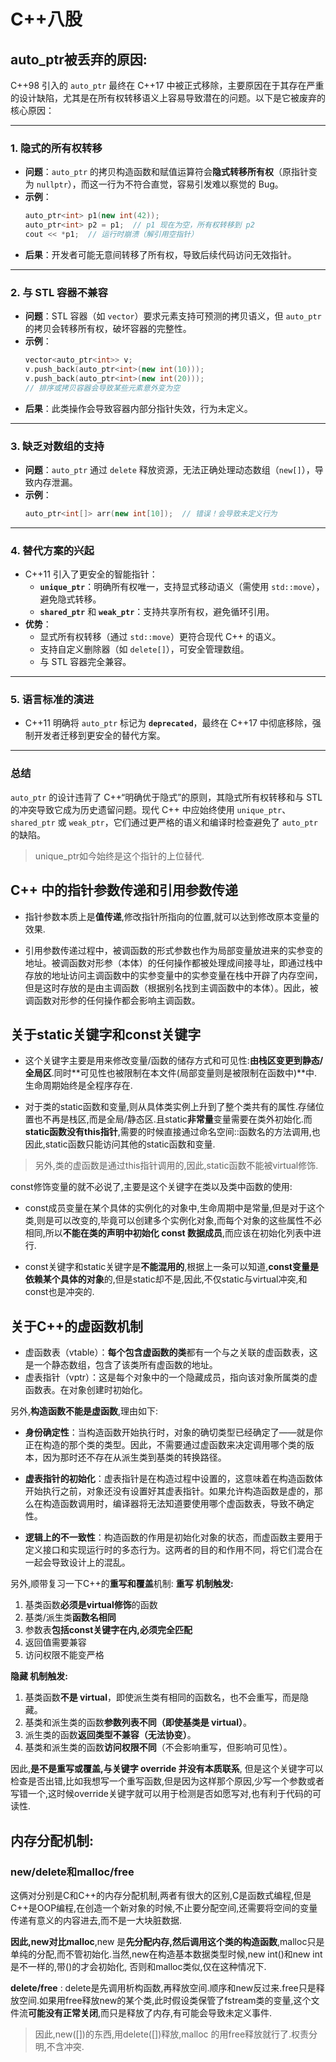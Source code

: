 # C++八股

## auto_ptr被丢弃的原因:

C++98 引入的 `auto_ptr` 最终在 C++17 中被正式移除，主要原因在于其存在严重的设计缺陷，尤其是在所有权转移语义上容易导致潜在的问题。以下是它被废弃的核心原因：

---

### 1. **隐式的所有权转移**
   - **问题**：`auto_ptr` 的拷贝构造函数和赋值运算符会**隐式转移所有权**（原指针变为 `nullptr`），而这一行为不符合直觉，容易引发难以察觉的 Bug。
   - **示例**：
     ```cpp
     auto_ptr<int> p1(new int(42));
     auto_ptr<int> p2 = p1;  // p1 现在为空，所有权转移到 p2
     cout << *p1;  // 运行时崩溃（解引用空指针）
     ```
   - **后果**：开发者可能无意间转移了所有权，导致后续代码访问无效指针。

---

### 2. **与 STL 容器不兼容**
   - **问题**：STL 容器（如 `vector`）要求元素支持可预测的拷贝语义，但 `auto_ptr` 的拷贝会转移所有权，破坏容器的完整性。
   - **示例**：
     ```cpp
     vector<auto_ptr<int>> v;
     v.push_back(auto_ptr<int>(new int(10)));
     v.push_back(auto_ptr<int>(new int(20)));
     // 排序或拷贝容器会导致某些元素意外变为空
     ```
   - **后果**：此类操作会导致容器内部分指针失效，行为未定义。

---

### 3. **缺乏对数组的支持**
   - **问题**：`auto_ptr` 通过 `delete` 释放资源，无法正确处理动态数组（`new[]`），导致内存泄漏。
   - **示例**：
     ```cpp
     auto_ptr<int[]> arr(new int[10]);  // 错误！会导致未定义行为
     ```

---

### 4. **替代方案的兴起**
   - C++11 引入了更安全的智能指针：
     - **`unique_ptr`**：明确所有权唯一，支持显式移动语义（需使用 `std::move`），避免隐式转移。
     - **`shared_ptr`** 和 **`weak_ptr`**：支持共享所有权，避免循环引用。
   - **优势**：
     - 显式所有权转移（通过 `std::move`）更符合现代 C++ 的语义。
     - 支持自定义删除器（如 `delete[]`），可安全管理数组。
     - 与 STL 容器完全兼容。

---

### 5. **语言标准的演进**
   - C++11 明确将 `auto_ptr` 标记为 **`deprecated`**，最终在 C++17 中彻底移除，强制开发者迁移到更安全的替代方案。

---

### 总结
`auto_ptr` 的设计违背了 C++“明确优于隐式”的原则，其隐式所有权转移和与 STL 的冲突导致它成为历史遗留问题。现代 C++ 中应始终使用 `unique_ptr`、`shared_ptr` 或 `weak_ptr`，它们通过更严格的语义和编译时检查避免了 `auto_ptr` 的缺陷。

> unique_ptr如今始终是这个指针的上位替代.

## C++ 中的指针参数传递和引⽤参数传递

- 指针参数本质上是**值传递**,修改指针所指向的位置,就可以达到修改原本变量的效果.

- 引⽤参数传递过程中，被调函数的形式参数也作为局部变量放进来的实参变的地址。被调函数对形参（本体）的任何操作都被处理成间接寻址，即通过栈中存放的地址访问主调函数中的实参变量中的实参变量在栈中开辟了内存空间，但是这时存放的是由主调函数（根据别名找到主调函数中的本体）。因此，被调函数对形参的任何操作都会影响主调函数。

## 关于static关键字和const关键字

- 这个关键字主要是用来修改变量/函数的储存方式和可见性:**由栈区变更到静态/全局区**.同时**可见性也被限制在本文件(局部变量则是被限制在函数中)**中.生命周期始终是全程序存在.

- 对于类的static函数和变量,则从具体类实例上升到了整个类共有的属性.存储位置也不再是栈区,而是全局/静态区.且static**非常量**变量需要在类外初始化.而**static函数没有this指针**,需要的时候直接通过命名空间::函数名的方法调用,也因此,static函数只能访问其他的static函数和变量.

> 另外,类的虚函数是通过this指针调用的,因此,static函数不能被virtual修饰.

const修饰变量的就不必说了,主要是这个关键字在类以及类中函数的使用:

- const成员变量在某个具体的实例化的对象中,生命周期中是常量,但是对于这个类,则是可以改变的,毕竟可以创建多个实例化对象,而每个对象的这些属性不必相同,所以**不能在类的声明中初始化 const 数据成员**,而应该在初始化列表中进行.

- const关键字和static关键字是**不能混用的**,根据上一条可以知道,**const变量是依赖某个具体的对象**的,但是static却不是,因此,不仅static与virtual冲突,和const也是冲突的.


## 关于C++的虚函数机制
- 虚函数表（vtable）：**每个包含虚函数的类**都有一个与之关联的虚函数表，这是一个静态数组，包含了该类所有虚函数的地址。
- 虚表指针（vptr）：这是每个对象中的一个隐藏成员，指向该对象所属类的虚函数表。在对象创建时初始化。

另外,**构造函数不能是虚函数**,理由如下:
- **身份确定性**：当构造函数开始执行时，对象的确切类型已经确定了——就是你正在构造的那个类的类型。因此，不需要通过虚函数来决定调用哪个类的版本，因为那时还不存在从派生类到基类的转换路径。

- **虚表指针的初始化**：虚表指针是在构造过程中设置的，这意味着在构造函数体开始执行之前，对象还没有设置好其虚表指针。如果允许构造函数是虚的，那么在构造函数调用时，编译器将无法知道要使用哪个虚函数表，导致不确定性。

- **逻辑上的不一致性**：构造函数的作用是初始化对象的状态，而虚函数主要用于定义接口和实现运行时的多态行为。这两者的目的和作用不同，将它们混合在一起会导致设计上的混乱。

另外,顺带复习一下C++的**重写和覆盖**机制:
**重写  机制触发:**
1. 基类函数**必须是virtual修饰**的函数
2. 基类/派生类**函数名相同**
3. 参数表**包括const关键字在内,必须完全匹配**
4. 返回值需要兼容
5. 访问权限不能变严格

**隐藏  机制触发:**
1. 基类函数**不是 virtual**，即使派生类有相同的函数名，也不会重写，而是隐藏。
2. 基类和派生类的函数**参数列表不同（即使基类是 virtual）**。
3. 派生类的函数**返回类型不兼容（无法协变）**。
4. 基类和派生类的函数**访问权限不同**（不会影响重写，但影响可见性）。

因此,**是不是重写或覆盖,与关键字 override 并没有本质联系**, 但是这个关键字可以检查是否出错,比如我想写一个重写函数,但是因为这样那个原因,少写一个参数或者写错一个,这时候override关键字就可以用于检测是否如愿写对,也有利于代码的可读性.

## 内存分配机制:

### new/delete和malloc/free

这俩对分别是C和C++的内存分配机制,两者有很大的区别,C是函数式编程,但是C++是OOP编程,在创造一个新对象的时候,不止要分配空间,还需要将空间的变量传递有意义的内容进去,而不是一大块脏数据.

**因此,new对比malloc**,new 是**先分配内存,然后调用这个类的构造函数**,malloc只是单纯的分配,而不管初始化.当然,new在构造基本数据类型时候,new int()和new int是不一样的,带()的才会初始化, 否则和malloc类似,仅在这种情况下.

**delete/free** : delete是先调用析构函数,再释放空间.顺序和new反过来.free只是释放空间.如果用free释放new的某个类,此时假设类保管了fstream类的变量,这个文件流**可能没有正常关闭**,而只是释放了内存,有可能会导致未定义事件.

> 因此,new([])的东西,用delete([])释放,malloc 的用free释放就行了.权责分明,不含冲突.